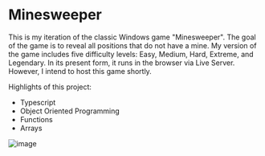 # Minesweeper

This is my iteration of the classic Windows game "Minesweeper". The goal of the game is to reveal all positions that do not have a mine. My version of the game includes five difficulty levels: Easy, Medium, Hard, Extreme, and Legendary. In its present form, it runs in the browser via Live Server. However, I intend to host this game shortly.

Highlights of this project:
  - Typescript
  - Object Oriented Programming
  - Functions
  - Arrays


![image](https://user-images.githubusercontent.com/105577924/171097568-d6bb16ef-98ed-4b80-a6e2-99af165beaa1.png)
